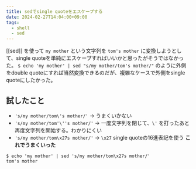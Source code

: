 ```yaml
---
title: sedでsingle quoteをエスケープする
date: 2024-02-27T14:04:00+09:00
tags:
  - shell
  - sed
---
```


[[sed]] を使って `my mother` という文字列を `tom's mother` に変換しようとして、single quoteを単純にエスケープすればいいかと思ったがそうではなかった。
`$ echo 'my mother' | sed "s/my mother/tom's mother/"` のように外側をdouble quoteにすれば当然変換できるのだが、複雑なケースで外側をsingle quoteにしたかった。

## 試したこと

- `'s/my mother/tom\'s mother/'` -> うまくいかない
- `'s/my mother/tom'\''s mother/'` -> 一度文字列を閉じて、`\'` を打ったあと再度文字列を開始する。わかりにくい
- `'s/my mother/tom\x27s mother/'` -> `\x27` single quoteの16進表記を使う **これでうまくいった**

```shell
$ echo 'my mother' | sed 's/my mother/tom\x27s mother/'
tom's mother
```

